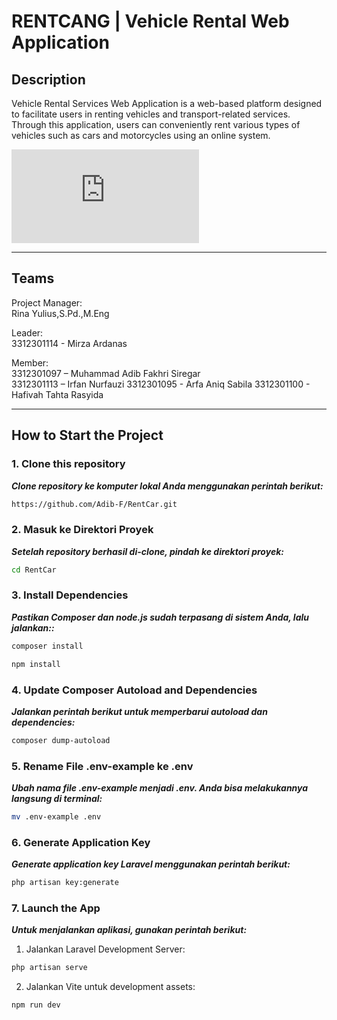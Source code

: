 # RENTCANG | Vehicle Rental Web Application

## Description

Vehicle Rental Services Web Application is a web-based platform designed to facilitate users in renting vehicles and transport-related services. Through this application, users can conveniently rent various types of vehicles such as cars and motorcycles using an online system.

   ![Poster](https://pbl.polibatam.ac.id/apps/image.php?file=dXBsb2Fkcy9wYmwvMTkxNS8xOTE1X1BPU1RFUi1QQkxfMjAyNDA2MzAucG5n)

---

## Teams
Project Manager:  
Rina Yulius,S.Pd.,M.Eng

Leader:  
3312301114 - Mirza Ardanas

Member:  
3312301097 – Muhammad Adib Fakhri Siregar   
3312301113 – Irfan Nurfauzi
3312301095 - Arfa Aniq Sabila
3312301100 - Hafivah Tahta Rasyida

---

## How to Start the Project

### 1. Clone this repository
***Clone repository ke komputer lokal Anda menggunakan perintah berikut:***
 ```bash
https://github.com/Adib-F/RentCar.git
```

### 2. Masuk ke Direktori Proyek  
***Setelah repository berhasil di-clone, pindah ke direktori proyek:***
```bash
cd RentCar
```

### 3. Install Dependencies
***Pastikan Composer dan node.js sudah terpasang di sistem Anda, lalu jalankan::***
```bash
composer install
```
```bash
npm install
```

### 4. Update Composer Autoload and Dependencies
***Jalankan perintah berikut untuk memperbarui autoload dan dependencies:***
```bash
composer dump-autoload
```

### 5. Rename File .env-example ke .env
***Ubah nama file .env-example menjadi .env. Anda bisa melakukannya langsung di terminal:***
```bash
mv .env-example .env
```

### 6. Generate Application Key
***Generate application key Laravel menggunakan perintah berikut:***
```bash
php artisan key:generate
```

### 7. Launch the App
***Untuk menjalankan aplikasi, gunakan perintah berikut:***
1. Jalankan Laravel Development Server:
```bash
php artisan serve
```
2. Jalankan Vite untuk development assets:
```bash
npm run dev
```
